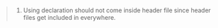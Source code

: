 # 
> 1. Using declaration should not come inside header file since header files get included in everywhere.
